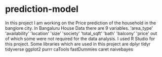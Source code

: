 # prediction-model
In this project I am working on the Price prediction of the household in the banglore city.
In Bangaluru House Data there are 9 variables. 'area_type'	'availability'	'location'	'size'	'society'	'total_sqft'	'bath'	'balcony'	'price'
out of which some were not required for the data analysis.
I used R Studio for this project.
Some libraries which are used in this project are 
dplyr
tidyr
tidyverse
ggplot2
purrr
caTools
fastDummies
caret
naivebayes

